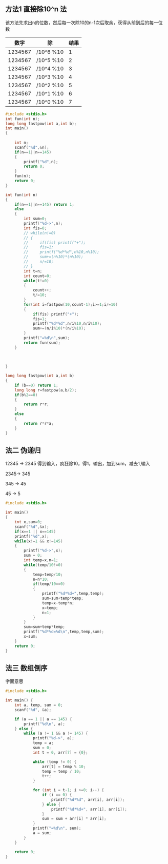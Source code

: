 ## 方法1 直接除10^n 法
该方法先求出n的位数，然后每一次除10的n-1次后取余，获得从前到后的每一位数

| 数字| 除 | 结果 |
|------|------|----------|
| 1234567 | /10^6 %10 | 1 |
| 1234567 | /10^5 %10 | 2 |
| 1234567 | /10^4 %10 | 3 |
| 1234567 | /10^3 %10 | 4 |
| 1234567 | /10^2 %10 | 5 |
| 1234567 | /10^1 %10 | 6 |
| 1234567 | /10^0 %10 | 7 |

``` c
#include <stdio.h>
int fun(int n);
long long fastpow(int a,int b);
int main()
{
	
	int n;
	scanf("%d",&n);
	if(n==1||n==145)
	{
		printf("%d",n);
		return 0;
	}
	fun(n);
	return 0;
}

int fun(int n)
{
	if(n==1||n==145) return 1;
	else
	{
		int sum=0;
		printf("%d->",n);
		int fis=0;
		// while(n!=0)
		// {
		//     if(fis) printf("+");
		//     fis=1;
		//     printf("%d*%d",n%10,n%10);
		//     sum+=(n%10)*(n%10);
		//     n/=10;
		// }
		int t=n;
		int count=0;
		while(t!=0)
		{
			count++;
			t/=10;
		}
		for(int i=fastpow(10,count-1);i>=1;i/=10)
		{
			if(fis) printf("+");
			fis=1;
			printf("%d*%d",n/i%10,n/i%10);
			sum+=(n/i%10)*(n/i%10);
		}
		printf("=%d\n",sum);
		return fun(sum);
	}
	
	
	
}

long long fastpow(int a,int b)
{
	if (b==0) return 1;
	long long r=fastpow(a,b/2);
	if(b%2==0)
	{
		return r*r;
	}
	else
	{
		return r*r*a;
	}
}
```
## 法二 伪递归

12345 -> 2345 
	得到输入，疯狂除10，得1，输出，加到sum，减去1,输入

2345-> 345

345 -> 45

45 -> 5



``` c
#include <stdio.h>

int main()
{
    int x,sum=0;
    scanf("%d",&x);
    if(x==1 || x==145)
    printf("%d",x);
    while(x!=1 && x!=145)
    {   
        printf("%d->",x);
        sum = 0;
        int temp=x,n=1;
        while(temp/10!=0)
        {
            temp=temp/10;
            n=n*10;
            if(temp/10==0)
            {
                printf("%d*%d+",temp,temp);
                sum=sum+temp*temp;
                temp=x-temp*n;
                x=temp;
                n=1;
            }
        }
        sum=sum+temp*temp;
        printf("%d*%d=%d\n",temp,temp,sum); 
        x=sum;
    }
    return 0;
}
```

## 法三 数组倒序
字面意思

``` c
#include <stdio.h>

int main() {
    int a, temp, sum = 0;
    scanf("%d", &a);

    if (a == 1 || a == 145) {
        printf("%d\n", a);
    } else {
        while (a != 1 && a != 145) {
            printf("%d->", a);
            temp = a;
            sum = 0; 
            int t = 0, arr[7] = {0};

            while (temp != 0) {
                arr[t] = temp % 10;
                temp = temp / 10;
                t++;
            }

            for (int i = t-1; i >=0; i--) {
                if (i == 0) { 
                    printf("%d*%d", arr[i], arr[i]);
                } else {
                    printf("%d*%d+", arr[i], arr[i]);
                }
                sum = sum + arr[i] * arr[i];
            }
            printf("=%d\n", sum);
            a = sum; 
        }
    }

    return 0;
}
```

